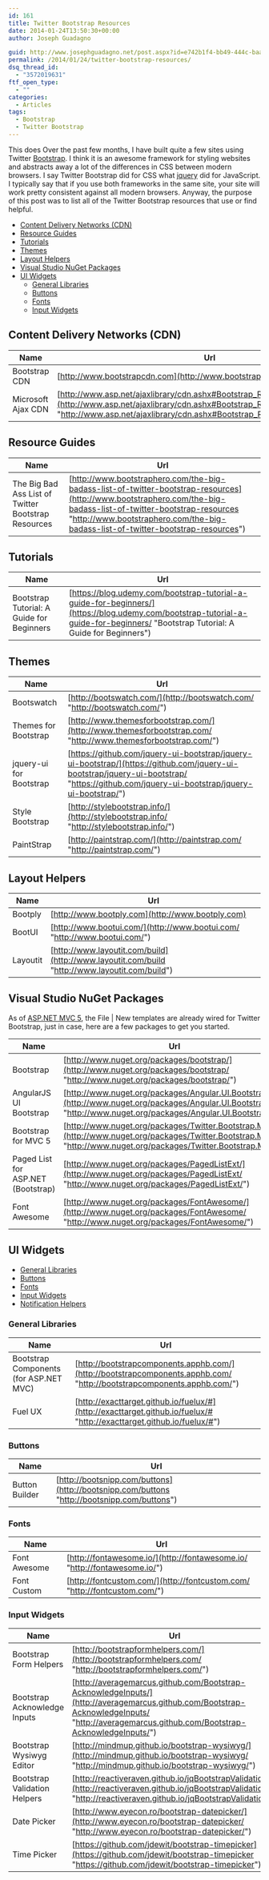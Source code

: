 ```yaml
---
id: 161
title: Twitter Bootstrap Resources
date: 2014-01-24T13:50:30+00:00
author: Joseph Guadagno

guid: http://www.josephguadagno.net/post.aspx?id=e742b1f4-bb49-444c-baac-ba4347808436
permalink: /2014/01/24/twitter-bootstrap-resources/
dsq_thread_id:
  - "3572019631"
ftf_open_type:
  - ""
categories:
  - Articles
tags:
  - Bootstrap
  - Twitter Bootstrap
---
```

This does Over the past few months, I have built quite a few sites using Twitter [Bootstrap](http://www.getbootstrap.com). I think it is an awesome framework for styling websites and abstracts away a lot of the differences in CSS between modern browsers.  I say Twitter Bootstrap did for CSS what [jquery](http://www.jquery.com) did for JavaScript. I typically say that if you use both frameworks in the same site, your site will work pretty consistent against all modern browsers. Anyway, the purpose of this post was to list all of the Twitter Bootstrap resources that use or find helpful.

- [Content Delivery Networks (CDN)](#content-delivery-networks-cdn)
- [Resource Guides](#resource-guides)
- [Tutorials](#tutorials)
- [Themes](#themes)
- [Layout Helpers](#layout-helpers)
- [Visual Studio NuGet Packages](#visual-studio-nuget-packages)
- [UI Widgets](#ui-widgets)
  - [General Libraries](#general-libraries)
  - [Buttons](#buttons)
  - [Fonts](#fonts)
  - [Input Widgets](#input-widgets)

## Content Delivery Networks (CDN)

|Name|Url|
|--- |--- |
|Bootstrap CDN|[http://www.bootstrapcdn.com](http://www.bootstrapcdn.com)|
|Microsoft Ajax CDN|[http://www.asp.net/ajaxlibrary/cdn.ashx#Bootstrap_Releases_on_the_CDN_14](http://www.asp.net/ajaxlibrary/cdn.ashx#Bootstrap_Releases_on_the_CDN_14 "http://www.asp.net/ajaxlibrary/cdn.ashx#Bootstrap_Releases_on_the_CDN_14")|

## Resource Guides

|Name|Url|
|--- |--- |
|The Big Bad Ass List of Twitter Bootstrap Resources|[http://www.bootstraphero.com/the-big-badass-list-of-twitter-bootstrap-resources](http://www.bootstraphero.com/the-big-badass-list-of-twitter-bootstrap-resources "http://www.bootstraphero.com/the-big-badass-list-of-twitter-bootstrap-resources")|

## Tutorials

|Name|Url|
|--- |--- |
|Bootstrap Tutorial: A Guide for Beginners|[https://blog.udemy.com/bootstrap-tutorial-a-guide-for-beginners/](https://blog.udemy.com/bootstrap-tutorial-a-guide-for-beginners/ "Bootstrap Tutorial: A Guide for Beginners")|

## Themes

|Name|Url|
|--- |--- |
|Bootswatch|[http://bootswatch.com/](http://bootswatch.com/ "http://bootswatch.com/")|
|Themes for Bootstrap|[http://www.themesforbootstrap.com/](http://www.themesforbootstrap.com/ "http://www.themesforbootstrap.com/")|
|jquery-ui for Bootstrap|[https://github.com/jquery-ui-bootstrap/jquery-ui-bootstrap/](https://github.com/jquery-ui-bootstrap/jquery-ui-bootstrap/ "https://github.com/jquery-ui-bootstrap/jquery-ui-bootstrap/")|
|Style Bootstrap|[http://stylebootstrap.info/](http://stylebootstrap.info/ "http://stylebootstrap.info/")|
|PaintStrap|[http://paintstrap.com/](http://paintstrap.com/ "http://paintstrap.com/")|

## Layout Helpers

|Name|Url|
|--- |--- |
|Bootply|[http://www.bootply.com](http://www.bootply.com)|
|BootUI|[http://www.bootui.com/](http://www.bootui.com/ "http://www.bootui.com/")|
|Layoutit|[http://www.layoutit.com/build](http://www.layoutit.com/build "http://www.layoutit.com/build")|

## Visual Studio NuGet Packages

As of [ASP.NET MVC 5](http://www.asp.net/mvc/mvc5), the File | New templates are already wired for Twitter Bootstrap, just in case, here are a few packages to get you started.

|Name|Url|
|--- |--- |
|Bootstrap|[http://www.nuget.org/packages/bootstrap/](http://www.nuget.org/packages/bootstrap/ "http://www.nuget.org/packages/bootstrap/")|
|AngularJS UI Bootstrap|[http://www.nuget.org/packages/Angular.UI.Bootstrap/](http://www.nuget.org/packages/Angular.UI.Bootstrap/ "http://www.nuget.org/packages/Angular.UI.Bootstrap/")|
|Bootstrap for MVC 5|[http://www.nuget.org/packages/Twitter.Bootstrap.MVC/](http://www.nuget.org/packages/Twitter.Bootstrap.MVC/ "http://www.nuget.org/packages/Twitter.Bootstrap.MVC/")|
|Paged List for ASP.NET (Bootstrap)|[http://www.nuget.org/packages/PagedListExt/](http://www.nuget.org/packages/PagedListExt/ "http://www.nuget.org/packages/PagedListExt/")|
|Font Awesome|[http://www.nuget.org/packages/FontAwesome/](http://www.nuget.org/packages/FontAwesome/ "http://www.nuget.org/packages/FontAwesome/")|

## UI Widgets

* [General Libraries](https://www.josephguadagno.net/post/2014/01/24/Twitter-Bootstrap-Resources#ui_general)
* [Buttons](https://www.josephguadagno.net/post/2014/01/24/Twitter-Bootstrap-Resources#ui_buttons)
* [Fonts](https://www.josephguadagno.net/post/2014/01/24/Twitter-Bootstrap-Resources#ui_fonts")
* [Input Widgets](https://www.josephguadagno.net/post/2014/01/24/Twitter-Bootstrap-Resources#ui_input)
* [Notification Helpers](https://www.josephguadagno.net/post/2014/01/24/Twitter-Bootstrap-Resources#ui_notification)

### General Libraries

|Name|Url|
|--- |--- |
|Bootstrap Components (for ASP.NET MVC)|[http://bootstrapcomponents.apphb.com/](http://bootstrapcomponents.apphb.com/ "http://bootstrapcomponents.apphb.com/")|
|Fuel UX|[http://exacttarget.github.io/fuelux/#](http://exacttarget.github.io/fuelux/# "http://exacttarget.github.io/fuelux/#")|

### Buttons

|Name|Url|
|--- |--- |
|Button Builder|[http://bootsnipp.com/buttons](http://bootsnipp.com/buttons "http://bootsnipp.com/buttons")|

### Fonts

|Name|Url|
|--- |--- |
|Font Awesome|[http://fontawesome.io/](http://fontawesome.io/ "http://fontawesome.io/")|
|Font Custom|[http://fontcustom.com/](http://fontcustom.com/ "http://fontcustom.com/")|

### Input Widgets

|Name|Url|
|--- |--- |
|Bootstrap Form Helpers|[http://bootstrapformhelpers.com/](http://bootstrapformhelpers.com/ "http://bootstrapformhelpers.com/")|
|Bootstrap Acknowledge Inputs|[http://averagemarcus.github.com/Bootstrap-AcknowledgeInputs/](http://averagemarcus.github.com/Bootstrap-AcknowledgeInputs/ "http://averagemarcus.github.com/Bootstrap-AcknowledgeInputs/")|
|Bootstrap Wysiwyg Editor|[http://mindmup.github.io/bootstrap-wysiwyg/](http://mindmup.github.io/bootstrap-wysiwyg/ "http://mindmup.github.io/bootstrap-wysiwyg/")|
|Bootstrap Validation Helpers|[http://reactiveraven.github.io/jqBootstrapValidation/](http://reactiveraven.github.io/jqBootstrapValidation/ "http://reactiveraven.github.io/jqBootstrapValidation/")|
|Date Picker|[http://www.eyecon.ro/bootstrap-datepicker/](http://www.eyecon.ro/bootstrap-datepicker/ "http://www.eyecon.ro/bootstrap-datepicker/")|
|Time Picker|[https://github.com/jdewit/bootstrap-timepicker](https://github.com/jdewit/bootstrap-timepicker "https://github.com/jdewit/bootstrap-timepicker")|